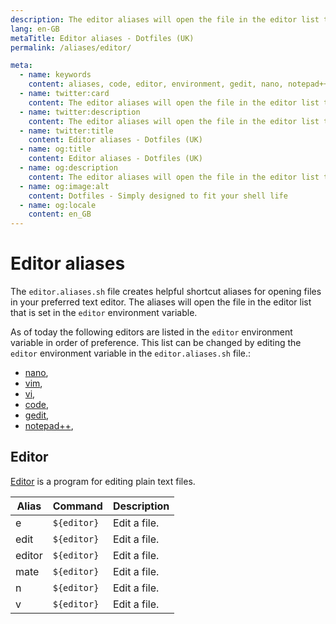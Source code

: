```yaml
---
description: The editor aliases will open the file in the editor list that is set in the `editor` environment variable.
lang: en-GB
metaTitle: Editor aliases - Dotfiles (UK)
permalink: /aliases/editor/

meta:
  - name: keywords
    content: aliases, code, editor, environment, gedit, nano, notepad++, text, vi, vim
  - name: twitter:card
    content: The editor aliases will open the file in the editor list that is set in the `editor` environment variable.
  - name: twitter:description
    content: The editor aliases will open the file in the editor list that is set in the `editor` environment variable.
  - name: twitter:title
    content: Editor aliases - Dotfiles (UK)
  - name: og:title
    content: Editor aliases - Dotfiles (UK)
  - name: og:description
    content: The editor aliases will open the file in the editor list that is set in the `editor` environment variable.
  - name: og:image:alt
    content: Dotfiles - Simply designed to fit your shell life
  - name: og:locale
    content: en_GB
---
```


# Editor aliases

The `editor.aliases.sh` file creates helpful shortcut aliases for opening files
in your preferred text editor. The aliases will open the file in the editor list
that is set in the `editor` environment variable.

As of today the following editors are listed in the `editor` environment
variable in order of preference. This list can be changed by editing the
`editor` environment variable in the `editor.aliases.sh` file.:

- [nano][nn],
- [vim][vi],
- [vi][vi],
- [code][cod],
- [gedit][gdt],
- [notepad++][np++],

## Editor

[Editor](https://en.wikipedia.org/wiki/Text_editor) is a program for editing
plain text files.

| Alias | Command | Description |
| ----- | ----- | ----- |
| e | `${editor}` | Edit a file. |
| edit | `${editor}` | Edit a file. |
| editor | `${editor}` | Edit a file. |
| mate | `${editor}` | Edit a file. |
| n | `${editor}` | Edit a file. |
| v | `${editor}` | Edit a file. |

[np++]: https://notepad-plus-plus.org/
[gdt]: https://wiki.gnome.org/Apps/Gedit
[cod]: https://code.visualstudio.com/
[vi]: https://www.vim.org/
[nn]: https://www.nano-editor.org/
